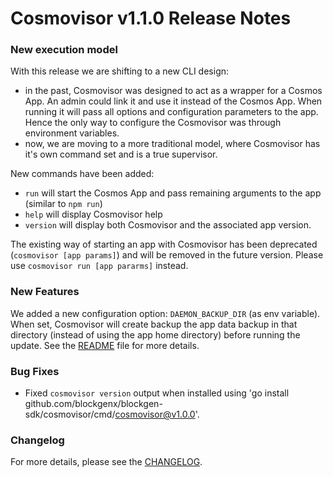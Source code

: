 # Cosmovisor v1.1.0 Release Notes

### New execution model

With this release we are shifting to a new CLI design: 

* in the past, Cosmovisor was designed to act as a wrapper for a Cosmos App. An admin could link it and use it instead of the Cosmos App. When running it will pass all options and configuration  parameters to the app. Hence the only way to configure the Cosmovisor was through environment variables.
* now, we are moving to a more traditional model, where Cosmovisor has it's own command set and is a true supervisor.

New commands have been added:

* `run` will start the Cosmos App and pass remaining arguments to the app (similar to `npm run`)
* `help` will display Cosmovisor help
* `version` will display both Cosmovisor and the associated app version.

The existing way of starting an app with Cosmovisor has been deprecated (`cosmovisor [app params]`) and will be removed in the future version. Please use `cosmovisor run [app pararms]`  instead.

### New Features

We added a new configuration option: `DAEMON_BACKUP_DIR` (as env variable). When set, Cosmovisor will create backup the app data backup in that directory (instead of using the app home directory) before running the update. See the [README](https://github.com/blockgenx/blockgen-sdk/blob/main/cosmovisor/README.md#command-line-arguments-and-environment-variables) file for more details.

### Bug Fixes

* Fixed `cosmovisor version` output when installed using 'go install github.com/blockgenx/blockgen-sdk/cosmovisor/cmd/cosmovisor@v1.0.0'.

### Changelog

For more details, please see the [CHANGELOG](https://github.com/blockgenx/blockgen-sdk/blob/cosmovisor/v1.1.0/cosmovisor/CHANGELOG.md).
